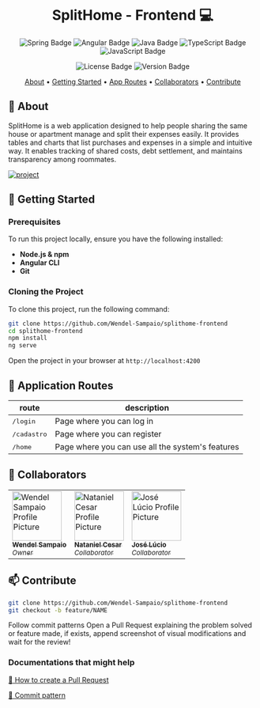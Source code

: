 [PROJECTBADGE]: https://img.shields.io/badge/📱Visit_this_project-000?style=for-the-badge&logo=project
[PROJECTURL]: https://github.com/Wendel-Sampaio/splithome-frontend

<h1 align="center" style="font-weight: bold;">SplitHome - Frontend 💻</h1>

<p align="center">
  <img src="https://img.shields.io/badge/spring-%236DB33F.svg?style=for-the-badge&logo=spring&logoColor=white" alt="Spring Badge">
  <img src="https://img.shields.io/badge/Angular-red?style=for-the-badge&logo=angular" alt="Angular Badge">
  <img src="https://img.shields.io/badge/java-%23ED8B00.svg?style=for-the-badge&logo=openjdk&logoColor=white" alt="Java Badge">
  <img src="https://img.shields.io/badge/typescript-D4FAFF?style=for-the-badge&logo=typescript" alt="TypeScript Badge">
  <img src="https://img.shields.io/badge/Javascript-000?style=for-the-badge&logo=javascript" alt="JavaScript Badge">
</p>

<p align="center">
  <img src="https://img.shields.io/pypi/l/ansicolortags.svg" alt="License Badge">
  <img src="https://img.shields.io/badge/version-1.0-green" alt="Version Badge">
</p>

<p align="center">
  <a href="#about">About</a> • 
  <a href="#started">Getting Started</a> • 
  <a href="#routes">App Routes</a> • 
  <a href="#colab">Collaborators</a> •
  <a href="#contribute">Contribute</a>
</p>

<h2 id="about">📌 About</h2>

SplitHome is a web application designed to help people sharing the same house or apartment manage and split their expenses easily. It provides tables and charts that list purchases and expenses in a simple and intuitive way. It enables tracking of shared costs, debt settlement, and maintains transparency among roommates.

[![project][PROJECTBADGE]][PROJECTURL]

<h2 id="started">🚀 Getting Started</h2>

<h3>Prerequisites</h3>

To run this project locally, ensure you have the following installed:

- **Node.js & npm**
- **Angular CLI**
- **Git**

<h3>Cloning the Project</h3>

To clone this project, run the following command:

```bash
git clone https://github.com/Wendel-Sampaio/splithome-frontend
cd splithome-frontend
npm install
ng serve
```
Open the project in your browser at `http://localhost:4200`

<h2 id="routes">📍 Application Routes</h2>

| route                | description
|----------------------|-----------------------------------------------------
| <kbd>/login</kbd>    | Page where you can log in
| <kbd>/cadastro</kbd> | Page where you can register
| <kbd>/home</kbd>     | Page where you can use all the system's features

<h2 id="colab">🤝 Collaborators</h2>

<table>
  <tr>
    <td>
      <a href="https://github.com/Wendel-Sampaio">
        <img src="https://avatars.githubusercontent.com/u/111626474?v=4" width="100px;" alt="Wendel Sampaio Profile Picture"/><br>
        <sub>
          <b>Wendel Sampaio</b>
        </sub><br>
        <sub><i>Owner</i></sub>
      </a>
    </td>
    <td>
      <a href="https://github.com/NatanCesar">
        <img src="https://avatars.githubusercontent.com/u/97604520?v=4" width="100px;" alt="Nataniel Cesar Profile Picture"/><br>
        <sub>
          <b>Nataniel Cesar</b>
        </sub><br>
        <sub><i>Collaborator</i></sub>
      </a>
    </td>
     <td>
      <a href="https://github.com/JLucioLP">
        <img src="https://avatars.githubusercontent.com/u/140078702?v=4" width="100px;" alt="José Lúcio Profile Picture"/><br>
        <sub>
          <b>José Lúcio</b>
        </sub><br>
        <sub><i>Collaborator</i></sub>
      </a>
    </td>
</table>

<h2 id="contribute">📫 Contribute</h2>

```bash
git clone https://github.com/Wendel-Sampaio/splithome-frontend
git checkout -b feature/NAME
```
Follow commit patterns
Open a Pull Request explaining the problem solved or feature made, if exists, append screenshot of visual modifications and wait for the review!

<h3>Documentations that might help</h3>

[📝 How to create a Pull Request](https://www.atlassian.com/br/git/tutorials/making-a-pull-request)

[💾 Commit pattern](https://gist.github.com/joshbuchea/6f47e86d2510bce28f8e7f42ae84c716)
